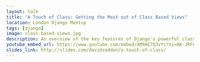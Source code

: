 ```yaml
---
layout: talk
title: "A Touch of Class: Getting the Most out of Class Based Views"
location: London Django Meetup
tags: [django]
image: class-based-views.jpg
description: An overview of the key features of Django's powerful class based views, and why you should use them.
youtube_embed_url: https://www.youtube.com/embed/4M9AE7Q3vYc?si=AK-JRFeeaFQEME4F
slides_link: http://slides.com/davidseddon/a-touch-of-class/
---
```

